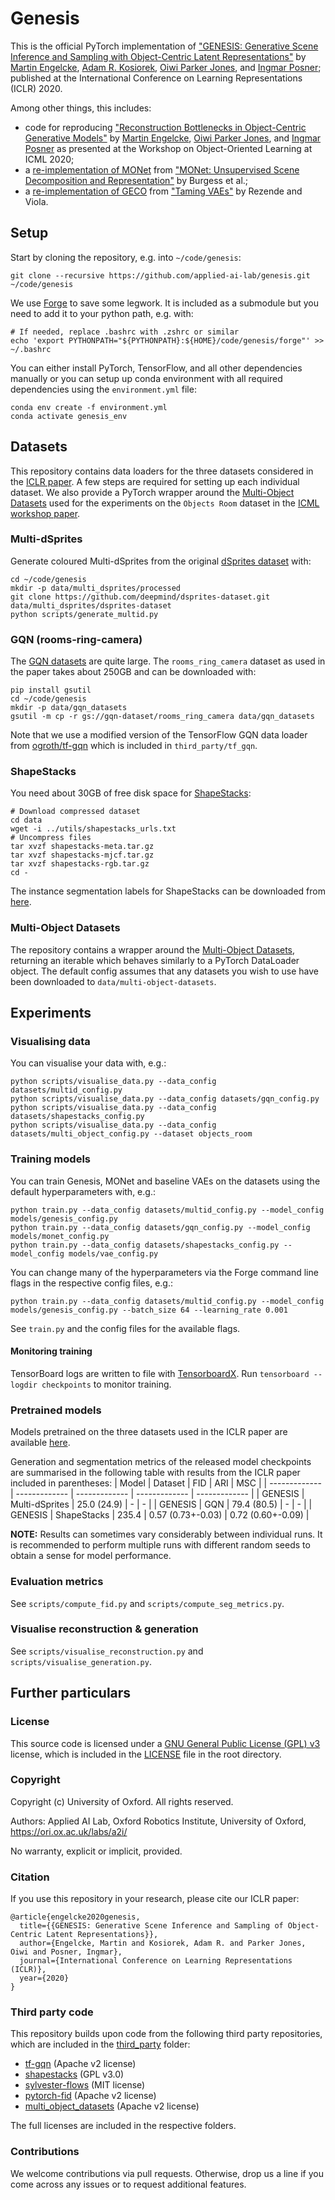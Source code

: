 # Genesis

This is the official PyTorch implementation of ["GENESIS: Generative Scene Inference and Sampling with Object-Centric Latent Representations"](https://arxiv.org/abs/1907.13052) by [Martin Engelcke](https://ori.ox.ac.uk/ori-people/martin-engelcke/), [Adam R. Kosiorek](http://akosiorek.github.io/), [Oiwi Parker Jones](https://ori.ox.ac.uk/ori-people/oiwi-parker-jones/), and [Ingmar Posner](https://ori.ox.ac.uk/ori-people/ingmar-posner/); published at the International Conference on Learning Representations (ICLR) 2020.

Among other things, this includes:
* code for reproducing ["Reconstruction Bottlenecks in Object-Centric Generative Models"](https://oolworkshop.github.io/program/ool_5.html) by [Martin Engelcke](https://ori.ox.ac.uk/ori-people/martin-engelcke/), [Oiwi Parker Jones](https://ori.ox.ac.uk/ori-people/oiwi-parker-jones/), and [Ingmar Posner](https://ori.ox.ac.uk/ori-people/ingmar-posner/) as presented at the Workshop on Object-Oriented Learning at ICML 2020;
* a [re-implementation of MONet](https://github.com/applied-ai-lab/genesis/blob/master/models/monet_config.py) from ["MONet: Unsupervised Scene Decomposition and Representation"](https://arxiv.org/abs/1901.11390) by Burgess et al.;
* a [re-implementation of GECO](https://github.com/applied-ai-lab/genesis/blob/master/utils/geco.py) from ["Taming VAEs"](https://arxiv.org/abs/1810.00597) by Rezende and Viola.

## Setup
Start by cloning the repository, e.g. into `~/code/genesis`:
```shell
git clone --recursive https://github.com/applied-ai-lab/genesis.git ~/code/genesis
```
We use [Forge](https://github.com/akosiorek/forge) to save some legwork. It is included as a submodule but you need to add it to your python path, e.g. with:
```shell
# If needed, replace .bashrc with .zshrc or similar
echo 'export PYTHONPATH="${PYTHONPATH}:${HOME}/code/genesis/forge"' >> ~/.bashrc
```
You can either install PyTorch, TensorFlow, and all other dependencies manually or you can setup up conda environment with all required dependencies using the `environment.yml` file:
```shell
conda env create -f environment.yml
conda activate genesis_env
```

## Datasets
This repository contains data loaders for the three datasets considered in the [ICLR paper](https://arxiv.org/abs/1907.13052).
A few steps are required for setting up each individual dataset.
We also provide a PyTorch wrapper around the [Multi-Object Datasets](https://github.com/deepmind/multi-object-datasets/) used for the experiments on the `Objects Room` dataset in the [ICML workshop paper](https://oolworkshop.github.io/program/ool_5.html).

### Multi-dSprites
Generate coloured Multi-dSprites from the original [dSprites dataset](https://github.com/deepmind/dsprites-dataset) with:
```shell
cd ~/code/genesis
mkdir -p data/multi_dsprites/processed
git clone https://github.com/deepmind/dsprites-dataset.git data/multi_dsprites/dsprites-dataset
python scripts/generate_multid.py
```

### GQN (rooms-ring-camera)
The [GQN datasets](https://github.com/deepmind/gqn-datasets) are quite large. The `rooms_ring_camera` dataset as used in the paper takes about 250GB and can be downloaded with:
```shell
pip install gsutil
cd ~/code/genesis
mkdir -p data/gqn_datasets
gsutil -m cp -r gs://gqn-dataset/rooms_ring_camera data/gqn_datasets
```
Note that we use a modified version of the TensorFlow GQN data loader from [ogroth/tf-gqn](https://github.com/ogroth/tf-gqn) which is included in `third_party/tf_gqn`.

### ShapeStacks
You need about 30GB of free disk space for [ShapeStacks](https://shapestacks.robots.ox.ac.uk/):
```shell
# Download compressed dataset
cd data
wget -i ../utils/shapestacks_urls.txt
# Uncompress files
tar xvzf shapestacks-meta.tar.gz
tar xvzf shapestacks-mjcf.tar.gz
tar xvzf shapestacks-rgb.tar.gz
cd -
```
The instance segmentation labels for ShapeStacks can be downloaded from [here](https://drive.google.com/open?id=1KsSQCgb1JJExbKyrIkTwBL9VidGcq2k7).

### Multi-Object Datasets
The repository contains a wrapper around the [Multi-Object Datasets](https://github.com/deepmind/multi-object-datasets/), returning an iterable which behaves similarly to a PyTorch DataLoader object.
The default config assumes that any datasets you wish to use have been downloaded to `data/multi-object-datasets`.

## Experiments
### Visualising data
You can visualise your data with, e.g.:
```shell
python scripts/visualise_data.py --data_config datasets/multid_config.py
python scripts/visualise_data.py --data_config datasets/gqn_config.py
python scripts/visualise_data.py --data_config datasets/shapestacks_config.py
python scripts/visualise_data.py --data_config datasets/multi_object_config.py --dataset objects_room
```

### Training models
You can train Genesis, MONet and baseline VAEs on the datasets using the default hyperparameters with, e.g.:
```shell
python train.py --data_config datasets/multid_config.py --model_config models/genesis_config.py
python train.py --data_config datasets/gqn_config.py --model_config models/monet_config.py
python train.py --data_config datasets/shapestacks_config.py --model_config models/vae_config.py
```
You can change many of the hyperparameters via the Forge command line flags in the respective config files, e.g.:
```shell
python train.py --data_config datasets/multid_config.py --model_config models/genesis_config.py --batch_size 64 --learning_rate 0.001
```
See `train.py` and the config files for the available flags.

#### Monitoring training
TensorBoard logs are written to file with [TensorboardX](https://github.com/lanpa/tensorboardX). Run `tensorboard --logdir checkpoints` to monitor training.

### Pretrained models
Models pretrained on the three datasets used in the ICLR paper are available [here](https://drive.google.com/file/d/1aFyAzMdscMe8_w_hbIz5A1Fb1gr8EBNG/view?usp=sharing).

Generation and segmentation metrics of the released model checkpoints are summarised in the following table with results from the ICLR paper included in parentheses:
| Model | Dataset | FID | ARI | MSC |
| ------------- | ------------- | ------------- | ------------- | ------------- |
| GENESIS | Multi-dSprites | 25.0 (24.9) | - | - |
| GENESIS | GQN | 79.4 (80.5) | - | - |
| GENESIS | ShapeStacks | 235.4 | 0.57 (0.73+-0.03) | 0.72 (0.60+-0.09) |

**NOTE:** Results can sometimes vary considerably between individual runs. It is recommended to perform multiple runs with different random seeds to obtain a sense for model performance.

### Evaluation metrics
See `scripts/compute_fid.py` and `scripts/compute_seg_metrics.py`.

### Visualise reconstruction & generation
See `scripts/visualise_reconstruction.py` and `scripts/visualise_generation.py`.

## Further particulars
### License
This source code is licensed under a [GNU General Public License (GPL) v3](https://www.gnu.org/licenses/gpl-3.0.en.html) license, which is included in the [LICENSE](LICENSE) file in the root directory.

### Copyright
Copyright (c) University of Oxford. All rights reserved.

Authors: Applied AI Lab, Oxford Robotics Institute, University of Oxford, https://ori.ox.ac.uk/labs/a2i/

No warranty, explicit or implicit, provided.

### Citation
If you use this repository in your research, please cite our ICLR paper:
```
@article{engelcke2020genesis,
  title={{GENESIS: Generative Scene Inference and Sampling of Object-Centric Latent Representations}},
  author={Engelcke, Martin and Kosiorek, Adam R. and Parker Jones, Oiwi and Posner, Ingmar},
  journal={International Conference on Learning Representations (ICLR)},
  year={2020}
}
```

### Third party code
This repository builds upon code from the following third party repositories, which are included in the [third_party](third_party) folder:
- [tf-gqn](https://github.com/ogroth/tf-gqn) (Apache v2 license)
- [shapestacks](https://github.com/ogroth/shapestacks) (GPL v3.0)
- [sylvester-flows](https://github.com/riannevdberg/sylvester-flows) (MIT license)
- [pytorch-fid](https://github.com/mseitzer/pytorch-fid) (Apache v2 license)
- [multi_object_datasets](https://github.com/deepmind/multi_object_datasets) (Apache v2 license)

The full licenses are included in the respective folders.

### Contributions

We welcome contributions via pull requests.
Otherwise, drop us a line if you come across any issues or to request additional features.
